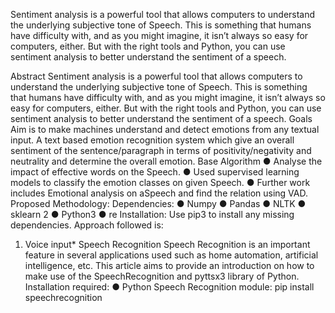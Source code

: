 Sentiment analysis is a powerful tool that allows computers to understand the
underlying subjective tone of Speech. This is something that humans have
difficulty with, and as you might imagine, it isn’t always so easy for computers,
either. But with the right tools and Python, you can use sentiment analysis to
better understand the sentiment of a speech.

Abstract
Sentiment analysis is a powerful tool that allows computers to understand the
underlying subjective tone of Speech. This is something that humans have
difficulty with, and as you might imagine, it isn’t always so easy for computers,
either. But with the right tools and Python, you can use sentiment analysis to
better understand the sentiment of a speech.
Goals
Aim is to make machines understand and detect emotions from any textual input. A text
based emotion recognition system which give an overall sentiment of the
sentence/paragraph in terms of positivity/negativity and neutrality and determine the
overall emotion.
Base Algorithm
● Analyse the impact of effective words on the Speech.
● Used supervised learning models to classify the emotion classes on given
Speech.
● Further work includes Emotional analysis on aSpeech and find the relation
using VAD.
Proposed Methodology:
Dependencies:
● Numpy
● Pandas
● NLTK
● sklearn
2
● Python3
● re
Installation:
Use pip3 to install any missing dependencies.
Approach followed is:
1. Voice input*
Speech Recognition
Speech Recognition is an important feature in several applications used such as home
automation, artificial intelligence, etc. This article aims to provide an introduction on how
to make use of the SpeechRecognition and pyttsx3 library of Python.
Installation required:
● Python Speech Recognition module:
pip install speechrecognition
